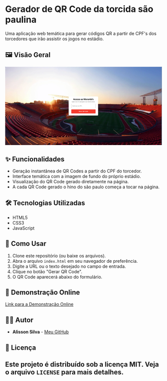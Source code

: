 # Gerador de QR Code da torcida são paulina
Uma aplicação web temática para gerar códigos QR a partir de CPF's dos torcedores que irão assistir os jogos no estádio.
 
## 🖼️ Visão Geral
![Visão Geral do Projeto](./img/paginaInicial.png)
 
## ✨ Funcionalidades
* Geração instantânea de QR Codes a partir do CPF do torcedor.
* Interface temática com a imagem de fundo do próprio estádio.
* Visualização do QR Code gerado diretamente na página.
* A cada QR Code gerado o hino do são paulo começa a tocar na página.
 
## 🛠️ Tecnologias Utilizadas
* HTML5
* CSS3
* JavaScript
 
## 🚀 Como Usar
1.  Clone este repositório (ou baixe os arquivos).
2.  Abra o arquivo `index.html` em seu navegador de preferência.
3.  Digite a URL ou o texto desejado no campo de entrada.
4.  Clique no botão "Gerar QR Code".
5.  O QR Code aparecerá abaixo do formulário.
 
## 🔗 Demonstração Online
[Link para a Demonstração Online](https://gerar-qr-code-spfc.vercel.app/)
 
## 🧑‍💻 Autor
* **Alisson Silva** - [Meu GitHub](https://github.com/Alissonsc)
 
## 📄 Licença
Este projeto é distribuído sob a licença MIT. Veja o arquivo `LICENSE` para mais detalhes.
---